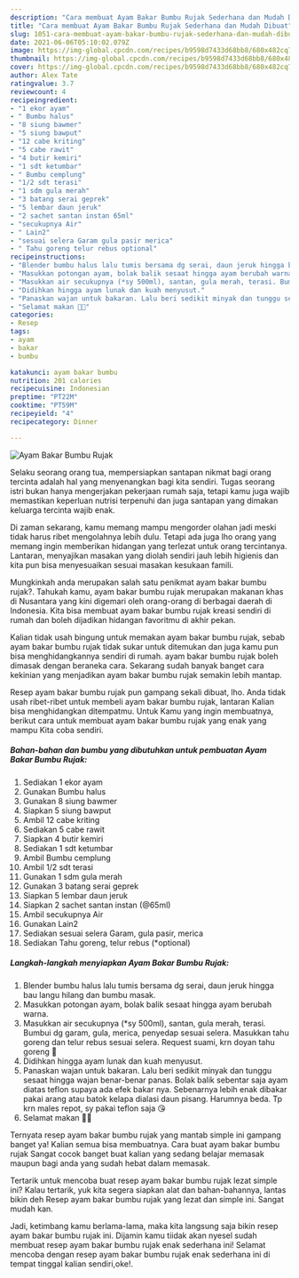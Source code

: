 ```yaml
---
description: "Cara membuat Ayam Bakar Bumbu Rujak Sederhana dan Mudah Dibuat"
title: "Cara membuat Ayam Bakar Bumbu Rujak Sederhana dan Mudah Dibuat"
slug: 1051-cara-membuat-ayam-bakar-bumbu-rujak-sederhana-dan-mudah-dibuat
date: 2021-06-06T05:10:02.079Z
image: https://img-global.cpcdn.com/recipes/b9598d7433d68bb8/680x482cq70/ayam-bakar-bumbu-rujak-foto-resep-utama.jpg
thumbnail: https://img-global.cpcdn.com/recipes/b9598d7433d68bb8/680x482cq70/ayam-bakar-bumbu-rujak-foto-resep-utama.jpg
cover: https://img-global.cpcdn.com/recipes/b9598d7433d68bb8/680x482cq70/ayam-bakar-bumbu-rujak-foto-resep-utama.jpg
author: Alex Tate
ratingvalue: 3.7
reviewcount: 4
recipeingredient:
- "1 ekor ayam"
- " Bumbu halus"
- "8 siung bawmer"
- "5 siung bawput"
- "12 cabe kriting"
- "5 cabe rawit"
- "4 butir kemiri"
- "1 sdt ketumbar"
- " Bumbu cemplung"
- "1/2 sdt terasi"
- "1 sdm gula merah"
- "3 batang serai geprek"
- "5 lembar daun jeruk"
- "2 sachet santan instan 65ml"
- "secukupnya Air"
- " Lain2"
- "sesuai selera Garam gula pasir merica"
- " Tahu goreng telur rebus optional"
recipeinstructions:
- "Blender bumbu halus lalu tumis bersama dg serai, daun jeruk hingga bau langu hilang dan bumbu masak."
- "Masukkan potongan ayam, bolak balik sesaat hingga ayam berubah warna."
- "Masukkan air secukupnya (*sy 500ml), santan, gula merah, terasi. Bumbui dg garam, gula, merica, penyedap sesuai selera. Masukkan tahu goreng dan telur rebus sesuai selera. Request suami, krn doyan tahu goreng 🤭"
- "Didihkan hingga ayam lunak dan kuah menyusut."
- "Panaskan wajan untuk bakaran. Lalu beri sedikit minyak dan tunggu sesaat hingga wajan benar-benar panas. Bolak balik sebentar saja ayam diatas teflon supaya ada efek bakar nya. Sebenarnya lebih enak dibakar pakai arang atau batok kelapa dialasi daun pisang. Harumnya beda. Tp krn males repot, sy pakai teflon saja 😘"
- "Selamat makan 🍚🍗"
categories:
- Resep
tags:
- ayam
- bakar
- bumbu

katakunci: ayam bakar bumbu 
nutrition: 201 calories
recipecuisine: Indonesian
preptime: "PT22M"
cooktime: "PT59M"
recipeyield: "4"
recipecategory: Dinner

---
```



![Ayam Bakar Bumbu Rujak](https://img-global.cpcdn.com/recipes/b9598d7433d68bb8/680x482cq70/ayam-bakar-bumbu-rujak-foto-resep-utama.jpg)

Selaku seorang orang tua, mempersiapkan santapan nikmat bagi orang tercinta adalah hal yang menyenangkan bagi kita sendiri. Tugas seorang istri bukan hanya mengerjakan pekerjaan rumah saja, tetapi kamu juga wajib memastikan keperluan nutrisi terpenuhi dan juga santapan yang dimakan keluarga tercinta wajib enak.

Di zaman  sekarang, kamu memang mampu mengorder olahan jadi meski tidak harus ribet mengolahnya lebih dulu. Tetapi ada juga lho orang yang memang ingin memberikan hidangan yang terlezat untuk orang tercintanya. Lantaran, menyajikan masakan yang diolah sendiri jauh lebih higienis dan kita pun bisa menyesuaikan sesuai masakan kesukaan famili. 



Mungkinkah anda merupakan salah satu penikmat ayam bakar bumbu rujak?. Tahukah kamu, ayam bakar bumbu rujak merupakan makanan khas di Nusantara yang kini digemari oleh orang-orang di berbagai daerah di Indonesia. Kita bisa membuat ayam bakar bumbu rujak kreasi sendiri di rumah dan boleh dijadikan hidangan favoritmu di akhir pekan.

Kalian tidak usah bingung untuk memakan ayam bakar bumbu rujak, sebab ayam bakar bumbu rujak tidak sukar untuk ditemukan dan juga kamu pun bisa menghidangkannya sendiri di rumah. ayam bakar bumbu rujak boleh dimasak dengan beraneka cara. Sekarang sudah banyak banget cara kekinian yang menjadikan ayam bakar bumbu rujak semakin lebih mantap.

Resep ayam bakar bumbu rujak pun gampang sekali dibuat, lho. Anda tidak usah ribet-ribet untuk membeli ayam bakar bumbu rujak, lantaran Kalian bisa menghidangkan ditempatmu. Untuk Kamu yang ingin membuatnya, berikut cara untuk membuat ayam bakar bumbu rujak yang enak yang mampu Kita coba sendiri.

<!--inarticleads1-->

##### Bahan-bahan dan bumbu yang dibutuhkan untuk pembuatan Ayam Bakar Bumbu Rujak:

1. Sediakan 1 ekor ayam
1. Gunakan  Bumbu halus
1. Gunakan 8 siung bawmer
1. Siapkan 5 siung bawput
1. Ambil 12 cabe kriting
1. Sediakan 5 cabe rawit
1. Siapkan 4 butir kemiri
1. Sediakan 1 sdt ketumbar
1. Ambil  Bumbu cemplung
1. Ambil 1/2 sdt terasi
1. Gunakan 1 sdm gula merah
1. Gunakan 3 batang serai geprek
1. Siapkan 5 lembar daun jeruk
1. Siapkan 2 sachet santan instan (@65ml)
1. Ambil secukupnya Air
1. Gunakan  Lain2
1. Sediakan sesuai selera Garam, gula pasir, merica
1. Sediakan  Tahu goreng, telur rebus (*optional)




<!--inarticleads2-->

##### Langkah-langkah menyiapkan Ayam Bakar Bumbu Rujak:

1. Blender bumbu halus lalu tumis bersama dg serai, daun jeruk hingga bau langu hilang dan bumbu masak.
1. Masukkan potongan ayam, bolak balik sesaat hingga ayam berubah warna.
1. Masukkan air secukupnya (*sy 500ml), santan, gula merah, terasi. Bumbui dg garam, gula, merica, penyedap sesuai selera. Masukkan tahu goreng dan telur rebus sesuai selera. Request suami, krn doyan tahu goreng 🤭
1. Didihkan hingga ayam lunak dan kuah menyusut.
1. Panaskan wajan untuk bakaran. Lalu beri sedikit minyak dan tunggu sesaat hingga wajan benar-benar panas. Bolak balik sebentar saja ayam diatas teflon supaya ada efek bakar nya. Sebenarnya lebih enak dibakar pakai arang atau batok kelapa dialasi daun pisang. Harumnya beda. Tp krn males repot, sy pakai teflon saja 😘
1. Selamat makan 🍚🍗




Ternyata resep ayam bakar bumbu rujak yang mantab simple ini gampang banget ya! Kalian semua bisa membuatnya. Cara buat ayam bakar bumbu rujak Sangat cocok banget buat kalian yang sedang belajar memasak maupun bagi anda yang sudah hebat dalam memasak.

Tertarik untuk mencoba buat resep ayam bakar bumbu rujak lezat simple ini? Kalau tertarik, yuk kita segera siapkan alat dan bahan-bahannya, lantas bikin deh Resep ayam bakar bumbu rujak yang lezat dan simple ini. Sangat mudah kan. 

Jadi, ketimbang kamu berlama-lama, maka kita langsung saja bikin resep ayam bakar bumbu rujak ini. Dijamin kamu tiidak akan nyesel sudah membuat resep ayam bakar bumbu rujak enak sederhana ini! Selamat mencoba dengan resep ayam bakar bumbu rujak enak sederhana ini di tempat tinggal kalian sendiri,oke!.

